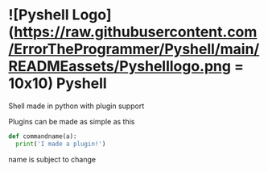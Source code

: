 # ![Pyshell Logo](https://raw.githubusercontent.com/ErrorTheProgrammer/Pyshell/main/READMEassets/Pyshelllogo.png = 10x10) Pyshell
Shell made in python with plugin support

Plugins can be made as simple as this
```python
def commandname(a):
  print('I made a plugin!')
```

name is subject to change

